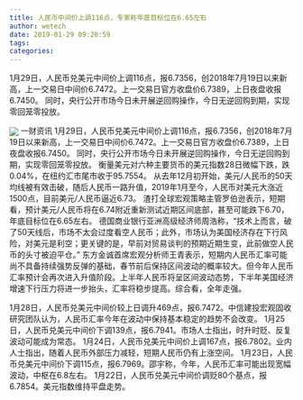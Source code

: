 ```yaml
---
title: 人民币中间价上调116点，专家称年底目标位在6.65左右
author: wetech
date: 2019-01-29 09:20:59
tags: 
categories: 
---
```

1月29日，人民币兑美元中间价上调116点，报6.7356，创2018年7月19日以来新高，上一交易日中间价6.7472。上一交易日官方收盘价6.7389，上日夜盘收报6.7450。 同时，央行公开市场今日未开展逆回购操作，今日无逆回购到期，实现零回笼零投放。
<!-- more -->
<img align="center" border="0" src="https://imgcdn.yicai.com/uppics/images/2019/01/95b2dd46930d1e6a21dfe54770811934.jpg" />
一财资讯
1月29日，人民币兑美元中间价上调116点，报6.7356，创2018年7月19日以来新高，上一交易日中间价6.7472。上一交易日官方收盘价6.7389，上日夜盘收报6.7450。 同时，央行公开市场今日未开展逆回购操作，今日无逆回购到期，实现零回笼零投放。
衡量美元对六种主要货币的美元指数28日微幅下跌，跌0.04%，在纽约汇市尾市收于95.7554。
从去年12月初开始，美元/人民币的50天均线被有效击破，随后人民币一路升值，2019年1月至今，人民币对美元大涨近1500点，目前美元/人民币逼近6.73。
渣打全球宏观策略主管罗伯逊表示，短期看，预计美元/人民币将在6.74附近重新测试近期区间底部，甚至可能跌下6.70，年底目标位在6.65左右。
德国商业银行亚洲高级经济师周浩称，“技术上而言，破了50天线后，市场不太会过度看空人民币；此外，市场认为美国经济存在下行风险，对美元是利空；更关键的是，早前对贸易谈判的预期近期生变，此前做空人民币的头寸被迫平仓。”
东方金诚首席宏观分析师王青表示，短期内人民币汇率可能尚不具备持续强势反弹的基础，春节前后保持区间波动的概率较大。但今年人民币汇率预计会再次进入升值阶段。上半年人民币将呈区间波动态势，下半年美国经济增速下行压力将进一步抬头，汇率将稳步提高。综合看，全年走强。
 
 
1月28日，人民币兑美元中间价较上日调升469点，报6.7472。中信建投宏观固收研究团队认为，人民币汇率今年在波动中保持基本稳定的趋势不会改变。
1月25日，人民币兑美元中间价下调139点，报6.7941。市场人士指出，时升时贬、反复波动可能成为常态。
1月24日，人民币兑美元中间价上调167点，报6.7802。业内人士指出，随着人民币外部压力减轻，短期人民币仍有上涨空间。
1月23日，人民币兑美元中间价下调115点，报6.7969。邵宇称，今年，人民币汇率可能出现宽幅波动，中枢在6.8左右。
1月22日，人民币兑美元中间价调贬80个基点，报6.7854。美元指数维持平盘走势。
